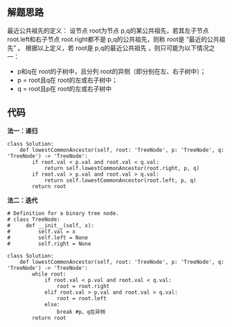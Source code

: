 ## 解题思路
 
最近公共祖先的定义： 设节点 root为节点 p,q的某公共祖先，若其左子节点 root.left和右子节点 root.right都不是 p,q的公共祖先，则称 root是 “最近的公共祖先” 。
根据以上定义，若 root是 p,q的最近公共祖先 ，则只可能为以下情况之一：

+ p和q在 root的子树中，且分列 root的异侧（即分别在左、右子树中）；
+ p = root且q在 root的左或右子树中；
+ q = root且p在 root的左或右子树中


## 代码

**法一：递归**

```
class Solution:
    def lowestCommonAncestor(self, root: 'TreeNode', p: 'TreeNode', q: 'TreeNode') -> 'TreeNode':
        if root.val < p.val and root.val < q.val:
            return self.lowestCommonAncestor(root.right, p, q)
        if root.val > p.val and root.val > q.val:
            return self.lowestCommonAncestor(root.left, p, q)
        return root 
```


**法二：迭代**
```
# Definition for a binary tree node.
# class TreeNode:
#     def __init__(self, x):
#         self.val = x
#         self.left = None
#         self.right = None

class Solution:
    def lowestCommonAncestor(self, root: 'TreeNode', p: 'TreeNode', q: 'TreeNode') -> 'TreeNode':
        while root:
            if root.val < p.val and root.val < q.val:
                root = root.right
            elif root.val > p.val and root.val > q.val:
                root = root.left
            else:
                break #p、q在异侧
        return root      
```





